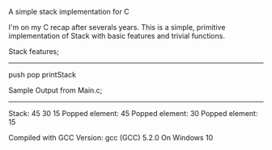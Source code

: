 A simple stack implementation for C

I'm on my C recap after severals years. This is a simple, primitive implementation of Stack with basic features and trivial functions.

Stack features;
***************
push
pop
printStack

Sample Output from Main.c;
**************************
Stack: 45 30 15
Popped element: 45
Popped element: 30
Popped element: 15

Compiled with GCC Version: gcc (GCC) 5.2.0
On Windows 10